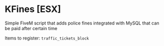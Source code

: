 # KFines [ESX]

Simple FiveM script that adds police fines integrated with MySQL that can be paid after certain time

Items to register: `traffic_tickets_block`
